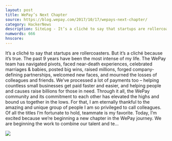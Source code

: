 ```yaml
---
layout: post
title: WePay’s Next Chapter
source: https://blog.wepay.com/2017/10/17/wepays-next-chapter/
category: HackerNews
description: SiteLog - It’s a cliché to say that startups are rollercoasters.    But it’s a cliché because it’s true. The past 9 years have been the most intense of my life. The WePay
numwords: 666
hnscore: 
---
```


It’s a cliché to say that startups are rollercoasters.  But it’s a cliché because it’s true. The past 9 years have been the most intense of my life. The WePay team has navigated pivots, faced near-death experiences, celebrated marriages & babies, posted big wins, raised millions, forged company-defining partnerships, welcomed new faces, and mourned the losses of colleagues and friends.  We’ve processed a lot of payments too – helping countless small businesses get paid faster and easier, and helping people and causes raise billions for those in need.  Through it all, the WePay community and its commitment to each other has elevated the highs and bound us together in the lows. For that, I am eternally thankful to the amazing and unique group of people I am so privileged to call colleagues. Of all the titles I’m fortunate to hold, teammate is my favorite.  Today, I’m excited because we’re beginning a new chapter in the WePay journey. We are beginning the work to combine our talent and te...

![](https://blog.wepay.com/wp-content/uploads/chasewepayvertical-1.png)
<!--description-->